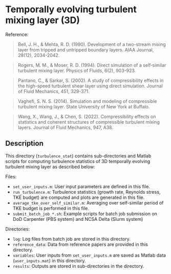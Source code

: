 # Temporally evolving turbulent mixing layer (3D)

Reference:
> Bell, J. H., & Mehta, R. D. (1990). Development of a two-stream mixing layer from tripped and untripped boundary layers. AIAA Journal, 28(12), 2034-2042.

> Rogers, M. M., & Moser, R. D. (1994). Direct simulation of a self‐similar turbulent mixing layer. Physics of Fluids, 6(2), 903-923.

> Pantano, C., & Sarkar, S. (2002). A study of compressibility effects in the high-speed turbulent shear layer using direct simulation. Journal of Fluid Mechanics, 451, 329-371.

> Vaghefi, S. N. S. (2014). Simulation and modeling of compressible turbulent mixing layer. State University of New York at Buffalo.

> Wang, X., Wang, J., & Chen, S. (2022). Compressibility effects on statistics and coherent structures of compressible turbulent mixing layers. Journal of Fluid Mechanics, 947, A38.

## Description
This directory (`turbulence_stat`) contains sub-directories and Matlab scripts for computing turbulence statistics of 3D temporally evolving turbulent mixing layer as described below:

Files:
- `set_user_inputs.m`: User input parameters are defined in this file.
- `run_turbulence.m`: Turbulence statistics (growth rate, Reynolds stress, TKE budget) are computed and plots are generated in this file.
- `average_tke_over_self_similar.m`: Averaging over self-similar period of TKE budget is performed in this file.
- `submit_batch_job_*.sh`: Example scripts for batch job submission on DoD Carpenter (PBS system) and NCSA Delta (Slurm system)

Directories:
- `log`: Log files from batch job are stored in this directory.
- `reference_data`: Data from reference papers are provided in this directory.
- `variables`: User inputs from `set_user_inputs.m` are saved as Matlab data (`user_inputs.mat`) in this directory.
- `results`: Outputs are stored in sub-directories in the directory.
